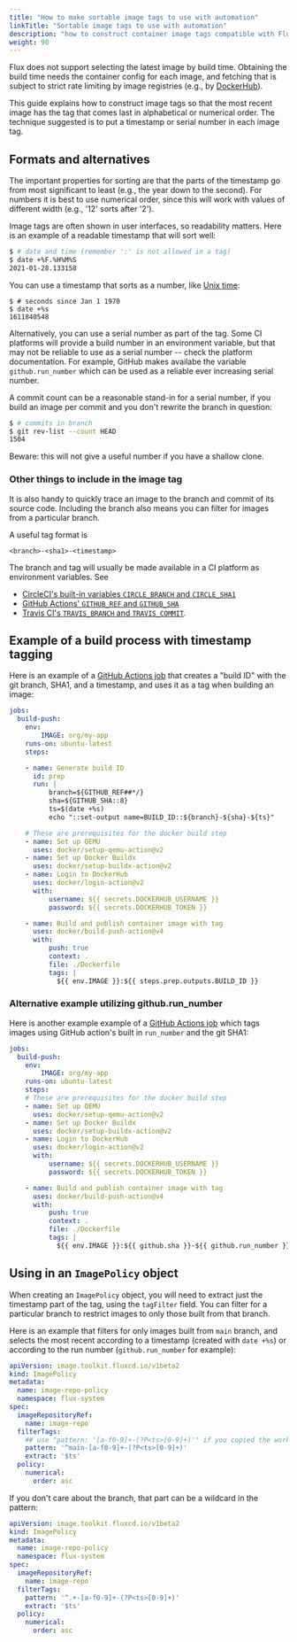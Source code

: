 ```yaml
---
title: "How to make sortable image tags to use with automation"
linkTitle: "Sortable image tags to use with automation"
description: "how to construct container image tags compatible with Flux automation."
weight: 90
---
```


Flux does not support selecting the latest image by build time. Obtaining the build time needs
the container config for each image, and fetching that is subject to strict rate limiting by image
registries (e.g., by [DockerHub][dockerhub-rates]).

This guide explains how to construct image tags so that the most recent image has the tag that comes
last in alphabetical or numerical order. The technique suggested is to put a timestamp or serial
number in each image tag.

## Formats and alternatives

The important properties for sorting are that the parts of the timestamp go from most significant to
least (e.g., the year down to the second). For numbers it is best to use numerical order, since this
will work with values of different width (e.g., '12' sorts after '2').

Image tags are often shown in user interfaces, so readability matters. Here is an example of a
readable timestamp that will sort well:

```bash
$ # date and time (remember ':' is not allowed in a tag)
$ date +%F.%H%M%S
2021-01-28.133158
```

You can use a timestamp that sorts as a number, like [Unix
time](https://en.wikipedia.org/wiki/Unix_time):

```
$ # seconds since Jan 1 1970
$ date +%s
1611840548
```

Alternatively, you can use a serial number as part of the tag.  Some CI platforms will provide a
build number in an environment variable, but that may not be reliable to use as a serial number --
check the platform documentation.
For example, GitHub makes availabe the variable `github.run_number` which can be used as a reliable ever increasing serial number.

A commit count can be a reasonable stand-in for a serial number, if you build an image per commit
and you don't rewrite the branch in question:

```bash
$ # commits in branch
$ git rev-list --count HEAD
1504
```

Beware: this will not give a useful number if you have a shallow clone.

### Other things to include in the image tag

It is also handy to quickly trace an image to the branch and commit of its source code. Including
the branch also means you can filter for images from a particular branch.

A useful tag format is

    <branch>-<sha1>-<timestamp>

The branch and tag will usually be made available in a CI platform as environment variables. See

 - [CircleCI's built-in variables `CIRCLE_BRANCH` and `CIRCLE_SHA1`][circle-ci-env]
 - [GitHub Actions' `GITHUB_REF` and `GITHUB_SHA`][github-actions-env]
 - [Travis CI's `TRAVIS_BRANCH` and `TRAVIS_COMMIT`][travis-env].

## Example of a build process with timestamp tagging

Here is an example of a [GitHub Actions job][gha-syntax] that creates a "build ID" with the git
branch, SHA1, and a timestamp, and uses it as a tag when building an image:

```yaml
jobs:
  build-push:
    env:
        IMAGE: org/my-app
    runs-on: ubuntu-latest
    steps:

    - name: Generate build ID
      id: prep
      run: |
          branch=${GITHUB_REF##*/}
          sha=${GITHUB_SHA::8}
          ts=$(date +%s)
          echo "::set-output name=BUILD_ID::${branch}-${sha}-${ts}"

    # These are prerequisites for the docker build step
    - name: Set up QEMU
      uses: docker/setup-qemu-action@v2
    - name: Set up Docker Buildx
      uses: docker/setup-buildx-action@v2
    - name: Login to DockerHub
      uses: docker/login-action@v2
      with:
          username: ${{ secrets.DOCKERHUB_USERNAME }}
          password: ${{ secrets.DOCKERHUB_TOKEN }}

    - name: Build and publish container image with tag
      uses: docker/build-push-action@v4
      with:
          push: true
          context: .
          file: ./Dockerfile
          tags: |
            ${{ env.IMAGE }}:${{ steps.prep.outputs.BUILD_ID }}
```

### Alternative example utilizing github.run_number

Here is another example example of a [GitHub Actions job][gha-syntax] which tags images using GitHub action's built in `run_number`
and the git SHA1:

```yaml
jobs:
  build-push:
    env:
        IMAGE: org/my-app
    runs-on: ubuntu-latest
    steps:
    # These are prerequisites for the docker build step
    - name: Set up QEMU
      uses: docker/setup-qemu-action@v2
    - name: Set up Docker Buildx
      uses: docker/setup-buildx-action@v2
    - name: Login to DockerHub
      uses: docker/login-action@v2
      with:
          username: ${{ secrets.DOCKERHUB_USERNAME }}
          password: ${{ secrets.DOCKERHUB_TOKEN }}

    - name: Build and publish container image with tag
      uses: docker/build-push-action@v4
      with:
          push: true
          context: .
          file: ./Dockerfile
          tags: |
            ${{ env.IMAGE }}:${{ github.sha }}-${{ github.run_number }}
```

## Using in an `ImagePolicy` object

When creating an `ImagePolicy` object, you will need to extract just the timestamp part of the tag,
using the `tagFilter` field. You can filter for a particular branch to restrict images to only those
built from that branch.

Here is an example that filters for only images built from `main` branch, and selects the most
recent according to a timestamp (created with `date +%s`) or according to the run number (`github.run_number` for example):

```yaml
apiVersion: image.toolkit.fluxcd.io/v1beta2
kind: ImagePolicy
metadata:
  name: image-repo-policy
  namespace: flux-system
spec:
  imageRepositoryRef:
    name: image-repo
  filterTags:
    ## use "pattern: '[a-f0-9]+-(?P<ts>[0-9]+)'" if you copied the workflow example using github.run_number
    pattern: '^main-[a-f0-9]+-(?P<ts>[0-9]+)'
    extract: '$ts'
  policy:
    numerical:
      order: asc
```

If you don't care about the branch, that part can be a wildcard in the pattern:

```yaml
apiVersion: image.toolkit.fluxcd.io/v1beta2
kind: ImagePolicy
metadata:
  name: image-repo-policy
  namespace: flux-system
spec:
  imageRepositoryRef:
    name: image-repo
  filterTags:
    pattern: '^.+-[a-f0-9]+-(?P<ts>[0-9]+)'
    extract: '$ts'
  policy:
    numerical:
      order: asc
```

[circle-ci-env]: https://circleci.com/docs/2.0/env-vars/#built-in-environment-variables
[github-actions-env]: https://docs.github.com/en/actions/reference/environment-variables#default-environment-variables
[travis-env]: https://docs.travis-ci.com/user/environment-variables/#default-environment-variables
[dockerhub-rates]: https://docs.docker.com/docker-hub/billing/faq/#pull-rate-limiting-faqs
[gha-syntax]: https://docs.github.com/en/actions/reference/workflow-syntax-for-github-actions
